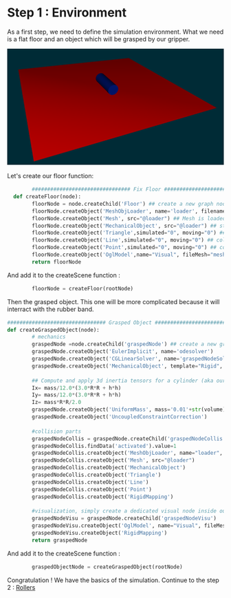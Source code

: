 
# Step 1 : Environment

As a first step, we need to define the simulation environment. What we need is a flat floor and an object which will be grasped by our gripper.

![Environment](../images/WGripper_Simulation_Environment.png)

Let's create our floor function:
```python
        ################################ Fix Floor ################################
  def createFloor(node):
        floorNode = node.createChild('Floor') ## create a new graph node dedicated to the floor
        floorNode.createObject('MeshObjLoader', name='loader', filename="mesh/floorFlat.obj", rotation="0 0 270", scale =5, translation="30 0 0") ## Mesh Obj loader will load the floorFlat.obj file and then we rotate/translate/scale 
        floorNode.createObject('Mesh', src="@loader") ## Mesh is loaded using the MeshObjLoader reference @loader
        floorNode.createObject('MechanicalObject', src="@loader") ## store the degrees of freedom of each nodes of the mesh
        floorNode.createObject('Triangle',simulated="0", moving="0") ## collision model will react with triangles
        floorNode.createObject('Line',simulated="0", moving="0") ## collision model will react with lines
        floorNode.createObject('Point',simulated="0", moving="0") ## collision model will react with points
        floorNode.createObject('OglModel',name="Visual", fileMesh="mesh/floorFlat.obj", color="1 0 0 1",rotation="0 0 270", scale =5, translation="30 0 0") ## The visual part using the floorFlat.obj available by default in sofa/share/mesh
        return floorNode
```

And add it to the createScene function : 

```python
        floorNode = createFloor(rootNode)
```
Then the grasped object. This one will be more complicated because it will interract with the rubber band. 
```python
################################ Grasped Object ###################################
def createGraspedObject(node):
        # mechanics
        graspedNode =node.createChild('graspedNode') ## create a new graph node for our grasped object
        graspedNode.createObject('EulerImplicit', name='odesolver')
        graspedNode.createObject('CGLinearSolver', name='graspedNodeSolver', iterations='25', tolerance='1e-05', threshold='1e-05')
        graspedNode.createObject('MechanicalObject', template="Rigid", scale="1", position='38 0 0 0 0 0 1')

        ## Compute and apply 3d inertia tensors for a cylinder (aka our graspedObject)
        Ix= mass/12.0*(3.0*R*R + h*h)
        Iy= mass/12.0*(3.0*R*R + h*h)
        Iz= mass*R*R/2.0
        graspedNode.createObject('UniformMass', mass='0.01'+str(volume)+' ' +str(Ix)+ ' 0 0 0 '+str(Ix)+' 0 0 0 '+str(Iz))
        graspedNode.createObject('UncoupledConstraintCorrection')

        #collision parts 
        graspedNodeCollis = graspedNode.createChild('graspedNodeCollis')
        graspedNodeCollis.findData('activated').value=1
        graspedNodeCollis.createObject('MeshObjLoader', name="loader", filename="mesh/cylinder_JD.obj", triangulate="true",  scale3d="300 300 2000", translation="0 0 -20") 
        graspedNodeCollis.createObject('Mesh', src="@loader") 
        graspedNodeCollis.createObject('MechanicalObject') 
        graspedNodeCollis.createObject('Triangle') 
        graspedNodeCollis.createObject('Line') 
        graspedNodeCollis.createObject('Point') 
        graspedNodeCollis.createObject('RigidMapping')

        #visualization, simply create a dedicated visual node inside our current node and use a mesh described by cylinder_JD.obj. Map mesh points to the mechanical object using RigidMapping
        graspedNodeVisu = graspedNode.createChild('graspedNodeVisu')
        graspedNodeVisu.createObject('OglModel', name="Visual", fileMesh="mesh/cylinder_JD.obj", color="0.0 0.1 0.5", scale3d="300 300 2000" , translation="0 0 -20")
        graspedNodeVisu.createObject('RigidMapping')
        return graspedNode
```

And add it to the createScene function : 

```python
        graspedObjectNode = createGraspedObject(rootNode)
```
Congratulation ! We have the basics of the simulation. Continue to the step 2 : [Rollers](simulationRollers.md) 

